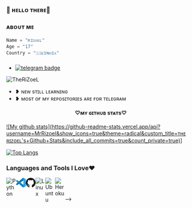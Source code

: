 ### 🖤 ʜᴇʟʟᴏ ᴛʜᴇʀᴇ🖤

### ᴀʙᴏᴜᴛ ᴍᴇ 
```python
Name = "ʀɪᴢᴏᴇʟ"
Age = "17"
Country = "🇮🇳ɪɴᴅɪᴀ"
```

###
- [![telegram badge](https://img.shields.io/badge/@TheRiZoeL-30302f?style=for-the-badge&logo=telegram)](https://t.me/TheRiZoeL)
<p align="left"> <img src="https://komarev.com/ghpvc/?username=TheRiZoeL&label=Profile%20Views&color=red&style=flat-square" alt="TheRiZoeL" /> </p>

- ❥︎ ɴᴇᴡ sᴛɪʟʟ ʟᴇᴀʀɴɪɴɢ
- ❥︎ ᴍᴏsᴛ ᴏғ ᴍʏ ʀᴇᴘᴏsɪᴛᴏʀɪᴇs ᴀʀᴇ ғᴏʀ ᴛᴇʟᴇɢʀᴀᴍ

<h4 align="center"><b>♡︎ᴍʏ ɢɪᴛʜᴜʙ sᴛᴀᴛs♡︎</b></h4>

[![My github stats](https://github-readme-stats.vercel.app/api?username=MrRizoel&show_icons=true&theme=radical&custom_title=ᴛʜᴇ ʀɪᴢᴏᴇʟ's+Github+Stats&include_all_commits=true&count_private=true)](https://github.com/MrRizoel)]

[![Top Langs](https://github-readme-stats.vercel.app/api/top-langs/?username=MrRizoel&layout=compact&theme=radical)](https://github.com/MrRizoel)

### Languages and Tools I Love❤️
[<img align="left" alt="Python" width="26px" src="https://upload.wikimedia.org/wikipedia/commons/thumb/c/c3/Python-logo-notext.svg/600px-Python-logo-notext.svg.png" />](https://python.org/)
[<img align="left" alt="Visual Studio Code" width="26px" src="https://raw.githubusercontent.com/github/explore/80688e429a7d4ef2fca1e82350fe8e3517d3494d/topics/visual-studio-code/visual-studio-code.png" />](https://code.visualstudio.com/)
[<img align="left" alt="GitHub" width="26px" src="https://raw.githubusercontent.com/github/explore/78df643247d429f6cc873026c0622819ad797942/topics/github/github.png" />](https://git-scm.com/)
[<img align="left" alt="Linux" width="26px" src="https://www.freepnglogos.com/uploads/linux-png/difference-between-linux-and-window-operating-system-3.png" />](https://www.linux.org/)
[<img align="left" alt="Ubuntu" width="26px" src="https://assets.ubuntu.com/v1/29985a98-ubuntu-logo32.png" />](https://www.ubuntu.com)
[<img align="left" alt="Heroku" width="26px" src="https://www.nicepng.com/png/full/223-2233246_heroku-logo-salesforce-heroku.png" />](https://heroku.com/)

<br />
<br />

-->
